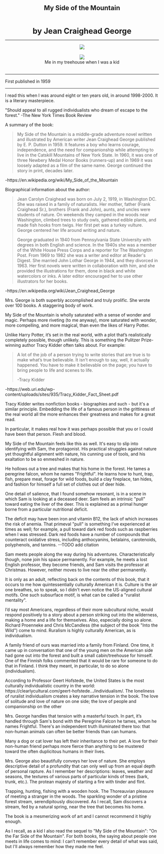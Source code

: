 ## <div align="center">My Side of the Mountain</div>
<div style="font-size: 25px; font-weight: bold;" align="center"><br/>by Jean Craighead George</div>

<hr/>

<div align="center">
  <img src="https://bradleyculley.github.io/images/My-Side-of-the-Mountain.jpg" />
</div>
<br>
<div align="center">
  <img src="https://bradleyculley.github.io/images/Treehouse.jpg" />
</div>
<div align="center">
Me in my treehouse when I was a kid
</div>
<br>

<hr/>

<p>
First published in 1959
</p>
<hr/>

<p>
I read this when I was around eight or ten years old, in around 1998-2000. It is a literary masterpiece.
</p>

<p>
"Should appeal to all rugged individualists who dream of escape to the forest."
-The New York Times Book Review
</p>

<p>
A summary of the book:

<blockquote>
My Side of the Mountain is a middle-grade adventure novel written and illustrated by American writer Jean Craighead George published by E. P. Dutton in 1959. It features a boy who learns courage, independence, and the need for companionship while attempting to live in the Catskill Mountains of New York State. In 1960, it was one of three Newbery Medal Honor Books (runners-up) and in 1969 it was loosely adapted as a film of the same name. George continued the story in print, decades later.
</blockquote>
-https://en.wikipedia.org/wiki/My_Side_of_the_Mountain
</p>

<p>
Biographical information about the author:
<blockquote>
<p>
Jean Carolyn Craighead was born on July 2, 1919, in Washington DC. She was raised in a family of naturalists. Her mother, father (Frank Craighead Sr.), brothers (Frank and John), aunts, and uncles were students of nature. On weekends they camped in the woods near Washington, climbed trees to study owls, gathered edible plants, and made fish hooks from twigs. Her first pet was a turkey vulture. George centered her life around writing and nature.
</p>

<p>
George graduated in 1940 from Pennsylvania State University with degrees in both English and science. In the 1940s she was a member of the White House Press Corps and a reporter for The Washington Post. From 1969 to 1982 she was a writer and editor at Reader's Digest. She married John Lothar George in 1944, and they divorced in 1963. Her first novels were written in collaboration with him, and she provided the illustrations for them, done in black and white watercolors or inks. A later editor encouraged her to use other illustrators for her books.
</p>
</blockquote>
-https://en.wikipedia.org/wiki/Jean_Craighead_George


<p>
Mrs. George is both superbly accomplished and truly prolific. She wrote over 100 books. A staggering body of work.
</p>

<p>
My Side of the Mountain is wholly saturated with a sense of wonder and magic. Perhaps more riveting (to me anyway), more saturated with wonder, more compelling, and more magical, than even the likes of Harry Potter.
</p>

<p>
Unlike Harry Potter, it’s set in the real world, with a plot that’s realistically completely possible, though unlikely. This is something the Pulitzer Prize-winning author Tracy Kidder often talks about. For example:
<blockquote>
A lot of the job of a person trying to write stories that are true is to make
what’s true believable. It isn’t enough to say, well, it actually happened. You
have to make it believable on the page; you have to bring people to life and
scenes to life. 

-Tracy Kidder
</blockquote> -https://web.uri.edu/wp-content/uploads/sites/935/Tracy_Kidder_Fact_Sheet.pdf
</p>

<p>
Tracy Kidder writes nonfiction books - biographies and such - but it's a similar principle. Embedding the life of a famous person in the grittiness of the real world all the more enhances their greatness and makes for a great read.

In particular, it makes real how it was perhaps possible that you or I could have been that person. Flesh and blood.
</p>

<p>
My Side of the Mountain feels like this as well.
It's easy to slip into identifying with Sam, the protagonist. 
His practical struggles against nature yet thoughtful alignment with nature, his cunning use of tools, and his exaltation to be so enmeshed in nature.
</p>

<p>
He hollows out a tree and makes that his home in the forest.
He tames a peregrine falcon, whom he names "Frightful".
He learns how to hunt, trap, fish, prepare meat, forage for wild foods, build a clay fireplace, tan hides, and fashion for himself a full set of clothes out of deer hide.
</p>

<p>
One detail of salience, that I found somehow resonant, is in a scene in which Sam is looking at a deceased deer.
Sam feels an intrinsic "pull" toward eating the liver of the deer.
This is explained as a primal hunger borne from a particular nutritional deficit.
</p>

<p>
The deficit may have been iron and vitamin B12, the lack of which increases the risk of anemia.
That primeval "pull" is something I’ve experienced at times as well; for example, a pull toward dark red foods such as raspberries when I was stressed.
Dark red foods have a number of compounds that counteract oxidative stress, including anthocyanins, betalains, carotenoids, polyphenols, and tannins. --TODO add citation
</p>

<p>
Sam meets people along the way during his adventures.
Characteristically though, none join his space permanently.
For example, he meets a lost English professor, they become friends, and Sam visits the professor at Christmas.
However, neither moves to live near the other permanently.
</p>

<p>
It is only as an adult, reflecting back on the contents of this book, that it occurs to me how quintessentially culturally American it is.
Culture is the air one breathes, so to speak, so I didn't even notice the US-aligned cultural motifs.
One such subsurface motif, is what can be called a "ruralist mentality".
</p>

<p>
I’d say most Americans, regardless of their more subcultural niche, would respond positively to a story about a person striking out into the wilderness, making a home and a life for themselves.
Also, especially doing so alone.
Richard Proenneke and Chris McCandless (the subject of the book "Into the Wild") come to mind.
Ruralism is highly culturally American, as is individualism.
</p>

<p>
A family friend of ours was married into a family from Finland.
One time, it came up in conversation that one of the young men on the American side had gone out into the forest and built a small cabin/treehouse for himself.
One of the Finnish folks commented that it would be rare for someone to do that in Finland.
I think they meant, in particular, to do so alone (individualism).
</p>

<p>
According to Professor Geert Hofstede, the United States is the most culturally individualistic country in the world: https://clearlycultural.com/geert-hofstede.../individualism/.
The loneliness of ruralist individualism creates a key narrative tension in the book.
The love of solitude and love of nature on one side; the love of people and companionship on the other
</p>

<p>
Mrs. George handles that tension with a masterful touch.
In part, it’s handled through Sam's bond with the Peregrine Falcon he tames, whom he names Frightful.
There's an independent truth illuminated there too: that non-human animals can often be better friends than can humans.
</p>

<p>
Many a dog or cat lover has left their inheritance to their pet. A love for their non-human friend perhaps more fierce than anything to be mustered toward the often duplicitous humans in their lives.
</p>

<p>
Mrs. George also beautifully conveys her love of nature.
She employs descriptive detail of a profundity that can only well up from an equal depth of personal rapture.
As I remember her descriptions: leaves, weather and seasons, the textures of various parts of particular kinds of trees (bark, trunk, etc.).
The protean majesty of starting a fire with tinder and flint.
</p>

<p>
Trapping, hunting, fishing with a wooden hook.
The Thoreauvian pleasure of meeting a stranger in the woods.
The sparkling wonder of a pristine forest stream, serendipitously discovered.
As I recall, Sam discovers a stream, fed by a natural spring, near the tree that becomes his home.
</p>

<p>
The book is a mesmerizing work of art and I cannot recommend it highly enough.
</p>

<p>
As I recall, as a kid I also read the sequel to "My Side of the Mountain": "On the Far Side of the Mountain".
For both books, the saying about people one meets in life comes to mind: I can’t remember every detail of what was said, but I'll always remember how they made me feel.
</p>
